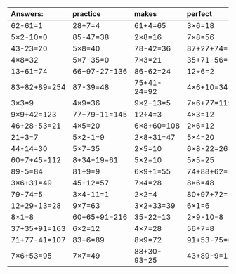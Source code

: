 | Answers: | practice | makes | perfect | ! |
| :--- | :--- | :--- | :--- | :--- |
| 62-61=1 | 28÷7=4 | 61+4=65 | 3×6=18 | 74+72+38=184 | 
| 5×2-10=0 | 85-47=38 | 2×8=16 | 7×8=56 | 3×4=12 | 
| 43-23=20 | 5×8=40 | 78-42=36 | 87+27+74=188 | 4×2=8 | 
| 4×8=32 | 5×7-35=0 | 7×3=21 | 35+71-56=50 | 97+55+67=219 | 
| 13+61=74 | 66+97-27=136 | 86-62=24 | 12÷6=2 | 7×6=42 | 
| 83+82+89=254 | 87-39=48 | 75+41-24=92 | 4×6+10=34 | 20+63-62=21 | 
| 3×3=9 | 4×9=36 | 9×2-13=5 | 7×6+77=119 | 40÷8=5 | 
| 9×9+42=123 | 77+79-11=145 | 12÷4=3 | 4×3=12 | 2×4=8 | 
| 46+28-53=21 | 4×5=20 | 6×8+60=108 | 2×6=12 | 9×3=27 | 
| 21÷3=7 | 5×2-1=9 | 2×8+31=47 | 5×4=20 | 7×9=63 | 
| 44-14=30 | 5×7=35 | 2×5=10 | 6×8-22=26 | 56-5=51 | 
| 60+7+45=112 | 8+34+19=61 | 5×2=10 | 5×5=25 | 4×7-15=13 | 
| 89-5=84 | 81÷9=9 | 6×9+1=55 | 74+88+62=224 | 15÷5=3 | 
| 3×6+31=49 | 45+12=57 | 7×4=28 | 8×6=48 | 38-11=27 | 
| 79-74=5 | 3×4-11=1 | 2×2=4 | 80+97+72=249 | 19+42=61 | 
| 12+29-13=28 | 9×7=63 | 3×2+33=39 | 6×1=6 | 6×4=24 | 
| 8×1=8 | 60+65+91=216 | 35-22=13 | 2×9-10=8 | 83+60+57=200 | 
| 37+35+91=163 | 6×2=12 | 4×7=28 | 56÷7=8 | 4×6+19=43 | 
| 71+77-41=107 | 83+6=89 | 8×9=72 | 91+53-75=69 | 9×9-76=5 | 
| 7×6+53=95 | 7×7=49 | 88+30-93=25 | 43+89-9=123 | 3×5=15 | 
